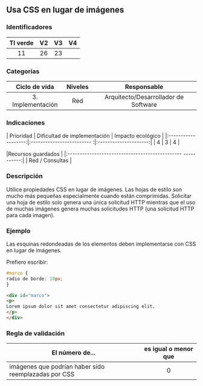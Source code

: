 ## Usa CSS en lugar de imágenes

 ### Identificadores

 | TI verde | V2 | V3 | V4 |
 |:-------:|:----:|:----:|:----:|
 | 11 | 26 | 23 | |

 ### Categorías

 | Ciclo de vida | Niveles | Responsable |
 |:---------:|:----:|:----:|
 | 3. Implementación | Red | Arquitecto/Desarrollador de Software |

 ### Indicaciones

 | Prioridad | Dificultad de implementación | Impacto ecológico |
 |:-------------------:|:------------------------- :|:---------------------:|
 | 4 | 3 | 4 |

 |Recursos guardados |
 |:----------------------------------------------- -----------:|
 | Red / Consultas |

 ### Descripción

 Utilice propiedades CSS en lugar de imágenes. Las hojas de estilo son mucho más pequeñas especialmente cuando están comprimidas. Solicitar una hoja de estilo solo genera una única solicitud HTTP mientras que el uso de muchas imágenes genera muchas solicitudes HTTP (una solicitud HTTP para cada imagen).

 ### Ejemplo

Las esquinas redondeadas de los elementos deben implementarse con CSS en lugar de imágenes.

 Prefiero escribir:
 ```css
 #marco {
 radio de borde: 10px;
 }
 ```

 ```html
 <div id="marco">
 <p>
 Lorem ipsum dolor sit amet consectetur adipiscing elit.
 </p>
 </div>
 ```


 ### Regla de validación

 | El número de... | es igual o menor que |
 |----------------------|:-------------------------:|
 | imágenes que podrían haber sido reemplazadas por CSS | 0 |
